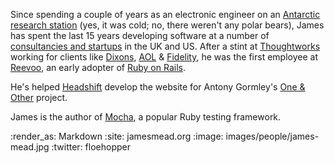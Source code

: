 Since spending a couple of years as an electronic engineer on an [Antarctic research station](http://www.antarctica.ac.uk/about_bas/our_history/stations_and_refuges/faraday.php) (yes, it was cold; no, there weren't any polar bears), James has spent the last 15 years developing software at a number of [consultancies and startups](http://www.linkedin.com/in/jamesmead#experience) in the UK and US. After a stint at [Thoughtworks](http://www.thoughtworks.co.uk) working for clients like [Dixons](http://www.dsgiplc.com/), [AOL](http://www.aol.co.uk/) & [Fidelity](http://www.fidelity.co.uk/), he was the first employee at [Reevoo](http://www.reevoo.com/), an early adopter of [Ruby on Rails](http://rubyonrails.org/).

He's helped [Headshift](http://www.headshift.com/) develop the website for Antony Gormley's [One & Other](http://www.oneandother.co.uk/) project.

James is the author of [Mocha](http://mocha.rubyforge.org/), a popular Ruby testing framework.

:render_as: Markdown
:site: jamesmead.org
:image: images/people/james-mead.jpg
:twitter: floehopper
